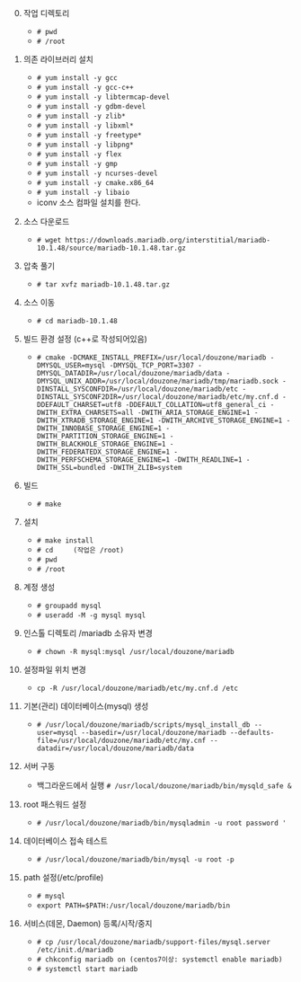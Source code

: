 0. 작업 디렉토리
    * ```# pwd```
    * ```# /root```

1. 의존 라이브러리 설치
    * ```# yum install -y gcc```
    * ```# yum install -y gcc-c++```
    * ```# yum install -y libtermcap-devel```
    * ```# yum install -y gdbm-devel```
    * ```# yum install -y zlib*```
    * ```# yum install -y libxml*```
    * ```# yum install -y freetype*```
    * ```# yum install -y libpng* ```
    * ```# yum install -y flex```
    * ```# yum install -y gmp```
    * ```# yum install -y ncurses-devel```
    * ```# yum install -y cmake.x86_64```
    * ```# yum install -y libaio```
    * iconv 소스 컴파일 설치를 한다.

2. 소스 다운로드
    * ```# wget https://downloads.mariadb.org/interstitial/mariadb-10.1.48/source/mariadb-10.1.48.tar.gz ```

3. 압축 풀기
    * ```# tar xvfz mariadb-10.1.48.tar.gz```

4. 소스 이동
    * ```# cd mariadb-10.1.48```

5. 빌드 환경 설정 (c++로 작성되어있음)
    * ```# cmake -DCMAKE_INSTALL_PREFIX=/usr/local/douzone/mariadb -DMYSQL_USER=mysql -DMYSQL_TCP_PORT=3307 -DMYSQL_DATADIR=/usr/local/douzone/mariadb/data -DMYSQL_UNIX_ADDR=/usr/local/douzone/mariadb/tmp/mariadb.sock -DINSTALL_SYSCONFDIR=/usr/local/douzone/mariadb/etc -DINSTALL_SYSCONF2DIR=/usr/local/douzone/mariadb/etc/my.cnf.d -DDEFAULT_CHARSET=utf8 -DDEFAULT_COLLATION=utf8_general_ci -DWITH_EXTRA_CHARSETS=all -DWITH_ARIA_STORAGE_ENGINE=1 -DWITH_XTRADB_STORAGE_ENGINE=1 -DWITH_ARCHIVE_STORAGE_ENGINE=1 -DWITH_INNOBASE_STORAGE_ENGINE=1 -DWITH_PARTITION_STORAGE_ENGINE=1 -DWITH_BLACKHOLE_STORAGE_ENGINE=1 -DWITH_FEDERATEDX_STORAGE_ENGINE=1 -DWITH_PERFSCHEMA_STORAGE_ENGINE=1 -DWITH_READLINE=1 -DWITH_SSL=bundled -DWITH_ZLIB=system```

6. 빌드
    * ```# make```

7. 설치
    * ```# make install```
    * ```# cd     (작업은 /root)```
    * ```# pwd```
    * ```# /root```

8. 계정 생성
    * ```# groupadd mysql```
    * ```# useradd -M -g mysql mysql ```

9. 인스톨 디렉토리 /mariadb 소유자 변경
    * ```# chown -R mysql:mysql /usr/local/douzone/mariadb```

10. 설정파일 위치 변경
    * ```cp -R /usr/local/douzone/mariadb/etc/my.cnf.d /etc```

11. 기본(관리) 데이터베이스(mysql) 생성
    * ```# /usr/local/douzone/mariadb/scripts/mysql_install_db --user=mysql --basedir=/usr/local/douzone/mariadb --defaults-file=/usr/local/douzone/mariadb/etc/my.cnf --datadir=/usr/local/douzone/mariadb/data```

12. 서버 구동
    * 백그라운드에서 실행
      ```# /usr/local/douzone/mariadb/bin/mysqld_safe &```

13. root 패스워드 설정
    * ```# /usr/local/douzone/mariadb/bin/mysqladmin -u root password '```

14. 데이터베이스 접속 테스트
    * ```# /usr/local/douzone/mariadb/bin/mysql -u root -p```

15. path 설정(/etc/profile)
    * ```# mysql```
    * ```export PATH=$PATH:/usr/local/douzone/mariadb/bin```

16. 서비스(데몬, Daemon) 등록/시작/중지
    * ```# cp /usr/local/douzone/mariadb/support-files/mysql.server /etc/init.d/mariadb```
    * ```# chkconfig mariadb on (centos7이상: systemctl enable mariadb)```
    * ```# systemctl start mariadb```
